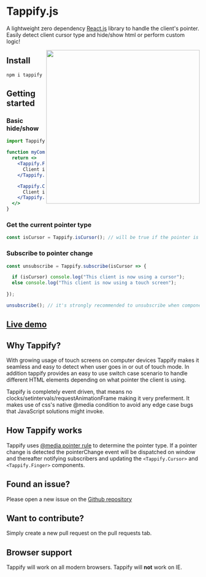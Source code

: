 # Tappify.js
A lightweight zero dependency [React.js](https://github.com/facebook/react) library to handle the client's pointer. Easily detect client cursor type and hide/show html or perform custom logic!

<img align="right" src="https://i.imgur.com/WObyHD5.gif" width="400"/>

## Install

```shell
npm i tappify
```

## Getting started
### Basic hide/show
```jsx
import Tappify from "tappify";

function myComponent() {
  return <>
    <Tappify.Finger>
      Client is using finger 👉 *tap tap*
    </Tappify.Finger>

    <Tappify.Cursor>
      Client is using mouse cursor 🖱️ *click click*
    </Tappify.Cursor>
  </>
}
```
### Get the current pointer type
```js
const isCursor = Tappify.isCursor(); // will be true if the pointer is mouse cursor. False if it's finger
```
### Subscribe to pointer change
```js
const unsubscribe = Tappify.subscribe(isCursor => {

  if (isCursor) console.log("This client is now using a cursor");
  else console.log("This client is now using a touch screen");
  
});

unsubscribe(); // it's strongly recommended to unsubscribe when component unmounts to avoid memory leaks
```
## [Live demo](https://codesandbox.io/s/javascript-forked-gv8w4?file=/Demo.js)

## Why Tappify?
With growing usage of touch screens on computer devices Tappify makes it seamless and easy to detect when user goes in or out of touch mode. In addition tappify provides an easy to use switch case scenario to handle different HTML elements depending on what pointer the client is using.

Tappify is completely event driven, that means no clocks/setintervals/requestAnimationFrame making it very preferment. It makes use of css's native @media condition to avoid any edge case bugs that JavaScript solutions might invoke.
## How Tappify works
Tappify uses [@media pointer rule](https://developer.mozilla.org/en-US/docs/Web/CSS/@media) to determine the pointer type. If a pointer change is detected the pointerChange event will be dispatched on window and thereafter notifying subscribers and updating the `<Tappify.Cursor>` and `<Tappify.Finger>` components.
## Found an issue?
Please open a new issue on the [Github repository](https://github.com/asplunds/tappify/issues)
## Want to contribute?
Simply create a new pull request on the pull requests tab.
## Browser support
Tappify will work on all modern browsers. Tappify will __not__ work on IE.
